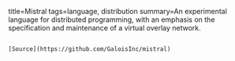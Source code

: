 title=Mistral
tags=language, distribution
summary=An experimental language for distributed programming, with an emphasis on the specification and maintenance of a virtual overlay network.
~~~~~~

[Source](https://github.com/GaloisInc/mistral)
